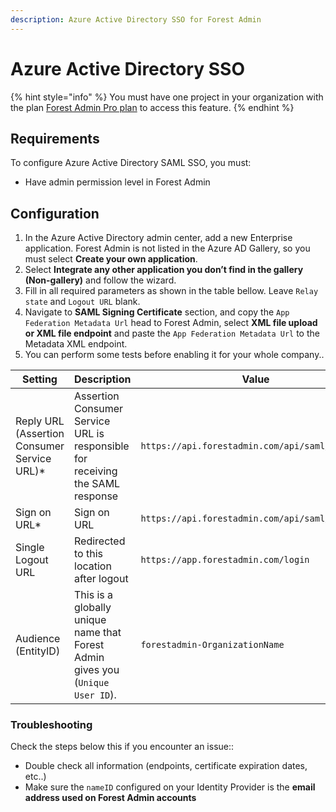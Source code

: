 ```yaml
---
description: Azure Active Directory SSO for Forest Admin
---
```


# Azure Active Directory SSO

{% hint style="info" %}
You must have one project in your organization with the plan [Forest Admin Pro plan](https://www.forestadmin.com/pricing/) to access this feature.
{% endhint %}

## Requirements

To configure Azure Active Directory SAML SSO, you must:

- Have admin permission level in Forest Admin

## Configuration
1. In the Azure Active Directory admin center, add a new Enterprise application. Forest Admin is not listed in the Azure AD Gallery, so you must select **Create your own application**.
2. Select **Integrate any other application you don’t find in the gallery (Non-gallery)** and follow the wizard.
3. Fill in all required parameters as shown in the table bellow. Leave `Relay state` and `Logout URL` blank.
4. Navigate to **SAML Signing Certificate** section, and copy the `App Federation Metadata Url` head to Forest Admin, select **XML file upload or XML file endpoint** and paste the `App Federation Metadata Url` to the Metadata XML endpoint.
5. You can perform some tests before enabling it for your whole company..


| Setting | Description | Value |
| --- | --- | --- |
| Reply URL (Assertion Consumer Service URL)* | Assertion Consumer Service URL is responsible for receiving the SAML response | `https://api.forestadmin.com/api/saml/callback` |
| Sign on URL* | Sign on URL | `https://api.forestadmin.com/api/saml/callback` |
| Single Logout URL | Redirected to this location after logout | `https://app.forestadmin.com/login` |
| Audience (EntityID) | This is a globally unique name that Forest Admin gives you (`Unique User ID`). | `forestadmin-OrganizationName` |

### Troubleshooting

Check the steps below this if you encounter an issue::

* Double check all information (endpoints, certificate expiration dates, etc..)
* Make sure the `nameID` configured on your Identity Provider is the **email address used on Forest Admin accounts**
